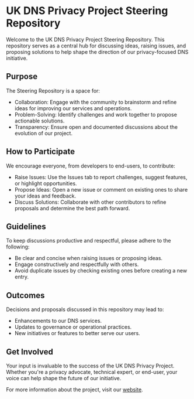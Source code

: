 # UK DNS Privacy Project Steering Repository

Welcome to the UK DNS Privacy Project Steering Repository. This repository serves as a central hub for discussing ideas, raising issues, and proposing solutions to help shape the direction of our privacy-focused DNS initiative.

## Purpose

The Steering Repository is a space for:

- Collaboration: Engage with the community to brainstorm and refine ideas for improving our services and operations.
- Problem-Solving: Identify challenges and work together to propose actionable solutions.
- Transparency: Ensure open and documented discussions about the evolution of our project.

## How to Participate

We encourage everyone, from developers to end-users, to contribute:

- Raise Issues: Use the Issues tab to report challenges, suggest features, or highlight opportunities.
- Propose Ideas: Open a new issue or comment on existing ones to share your ideas and feedback.
- Discuss Solutions: Collaborate with other contributors to refine proposals and determine the best path forward.

## Guidelines

To keep discussions productive and respectful, please adhere to the following:

- Be clear and concise when raising issues or proposing ideas.
- Engage constructively and respectfully with others.
- Avoid duplicate issues by checking existing ones before creating a new entry.

## Outcomes

Decisions and proposals discussed in this repository may lead to:

- Enhancements to our DNS services.
- Updates to governance or operational practices.
- New initiatives or features to better serve our users.

## Get Involved

Your input is invaluable to the success of the UK DNS Privacy Project. Whether you're a privacy advocate, technical expert, or end-user, your voice can help shape the future of our initiative.

For more information about the project, visit our [website](https://dnsprivacy.org.uk).
